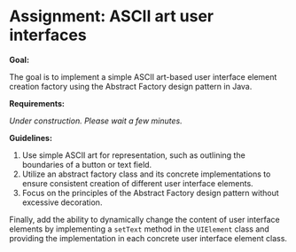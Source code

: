 # Assignment: ASCII art user interfaces

**Goal:**

The goal is to implement a simple ASCII art-based user interface element creation factory using the Abstract Factory design pattern in Java.

**Requirements:**

*Under construction. Please wait a few minutes.*



**Guidelines:**

1. Use simple ASCII art for representation, such as outlining the boundaries of a button or text field.
2. Utilize an abstract factory class and its concrete implementations to ensure consistent creation of different user interface elements.
3. Focus on the principles of the Abstract Factory design pattern without excessive decoration.

Finally, add the ability to dynamically change the content of user interface elements by implementing a `setText` method in the `UIElement` class and providing the implementation in each concrete user interface element class.


